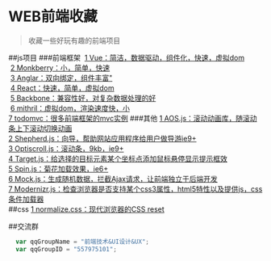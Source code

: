 WEB前端收藏
===
>收藏一些好玩有趣的前端项目

##js项目
###前端框架
  [1 Vue：简洁，数据驱动，组件化，快速，虚拟dom](https://github.com/vuejs/vue "简洁，数据驱动，组件化，快速，虚拟dom")<br/>
  [2 Monkberry：小，简单，快速](http://monkberry.js.org/ "小，简单，快速")<br/>
  [3 Anglar：双向绑定，组件丰富"](https://github.com/angular/angular "双向绑定，组件丰富")<br/>
  [4 React：快速，简单，虚拟dom](https://github.com/facebook/react "快速，简单，虚拟dom")<br/>
  [5 Backbone：兼容性好，对复杂数据处理的好](https://github.com/jashkenas/backbone "兼容性好，对复杂数据处理的好")<br/>
  [6 mithril：虚拟dom，渲染速度快，小](http://mithril.js.org "虚拟dom，渲染速度快，小")<br/>
  [7 todomvc：很多前端框架的mvc实例](https://github.com/tastejs/todomvc)
###其他
  [1 AOS.js：滚动动画库，随滚动条上下滚动切换动画](https://github.com/michalsnik/aos)<br/>
  [2 Shepherd.js：向导，帮助网站应用程序给用户做导游ie9+](https://github.com/HubSpot/shepherd)<br/>
  [3 Optiscroll.js：滚动条，9kb，ie9+](https://github.com/angular/angular "双向绑定，组件丰富")<br/>
  [4 Target.js：给选择的目标元素某个坐标点添加鼠标悬停显示提示框效](https://github.com/luisvinicius167/target.js)<br/>
  [5 Spin.js：菊花加载效果，ie6+](https://github.com/jstorimer/spin)<br/>
  [6 Mock.js：生成随机数据，拦截Ajax请求，让前端独立于后端开发](https://github.com/nuysoft/Mock/tree/refactoring)<br/>
  [7 Modernizr.js：检查浏览器是否支持某个css3属性，html5特性以及提供js，css条件加载器](https://github.com/Modernizr/Modernizr)<br/>
##css
  [1 normalize.css：现代浏览器的CSS reset](https://github.com/necolas/normalize.css)<br/>

##交流群

```javascript
  var qqGroupName = "前端技术&UI设计&UX";
  var qqGroupID = "557975101";
```
